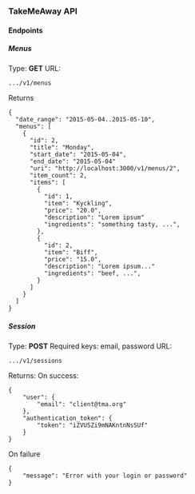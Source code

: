 
### TakeMeAway API

#### Endpoints

##### Menus

Type: **GET**
URL:
```
.../v1/menus
```

Returns

```
{
  "date_range": "2015-05-04..2015-05-10",
  "menus": [
    {
      "id": 2,
      "title": "Monday",
      "start_date": "2015-05-04",
      "end_date": "2015-05-04"
      "uri": "http://localhost:3000/v1/menus/2",
      "item_count": 2,
      "items": [
        {
          "id": 1,
          "item": "Kyckling",
          "price": "20.0",
          "description": "Lorem ipsum"
          "ingredients": "something tasty, ...",
        },
        {
          "id": 2,
          "item": "Biff",
          "price": "15.0",
          "description": "Lorem ipsum..."
          "ingredients": "beef, ...",
        }
      ]
    }
  ]
}
```
##### Session

Type: **POST**
Required keys:
email, password
URL:
```
.../v1/sessions
```

Returns:
On success:
```
{
    "user": {
        "email": "client@tma.org"
    },
    "authentication_token": {
        "token": "iZVUSZi9mNAKntnNsSUf"
    }
}
```
On failure
```
{
    "message": "Error with your login or password"
}
```
